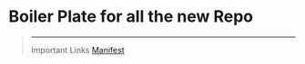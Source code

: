 # Boiler Plate for all the new Repo
> *******************************
> Important Links
[Manifest](https://web.dev/add-manifest/)
